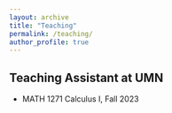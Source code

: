 ```yaml
---
layout: archive
title: "Teaching"
permalink: /teaching/
author_profile: true
---
```


## Teaching Assistant at UMN
- MATH 1271 Calculus I, Fall 2023

